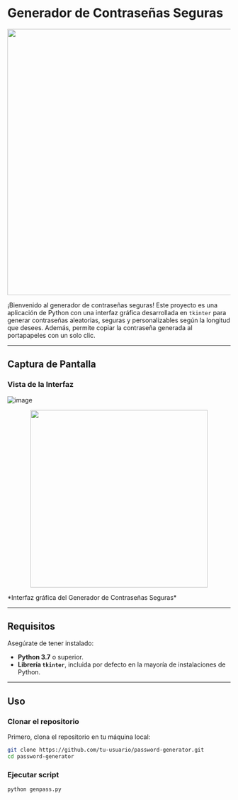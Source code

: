 # Generador de Contraseñas Seguras
<p align="center">
  <img src="https://github.com/user-attachments/assets/fc10d171-9812-4e9e-a3e1-8132d3c01fd5"  height="600" />
</p>


¡Bienvenido al generador de contraseñas seguras! Este proyecto es una aplicación de Python con una interfaz gráfica desarrollada en `tkinter` para generar contraseñas aleatorias, seguras y personalizables según la longitud que desees. Además, permite copiar la contraseña generada al portapapeles con un solo clic.

---

## **Captura de Pantalla**

### Vista de la Interfaz
![image]()  
<p align="center">
  <img src="https://github.com/user-attachments/assets/1f6b9c2e-9be6-4a4f-bfb1-08d680f5b40e"  height="400" />
</p>
*Interfaz gráfica del Generador de Contraseñas Seguras*

---

## **Requisitos**
Asegúrate de tener instalado:
- **Python 3.7** o superior.
- **Librería `tkinter`**, incluida por defecto en la mayoría de instalaciones de Python.

---

## **Uso**

### **Clonar el repositorio**
Primero, clona el repositorio en tu máquina local:
```bash
git clone https://github.com/tu-usuario/password-generator.git
cd password-generator
```
### **Ejecutar script**
```bash
python genpass.py
```
